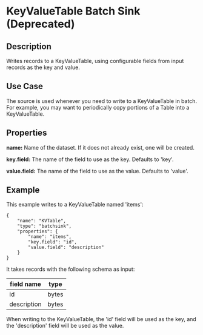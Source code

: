 # KeyValueTable Batch Sink (Deprecated)


Description
-----------
Writes records to a KeyValueTable, using configurable fields from input records as the
key and value.

Use Case
--------
The source is used whenever you need to write to a KeyValueTable in batch. For example,
you may want to periodically copy portions of a Table into a KeyValueTable.

Properties
----------
**name:** Name of the dataset. If it does not already exist, one will be created.

**key.field:** The name of the field to use as the key. Defaults to 'key'.

**value.field:** The name of the field to use as the value. Defaults to 'value'.

Example
-------
This example writes to a KeyValueTable named 'items':

    {
        "name": "KVTable",
        "type": "batchsink",
        "properties": {
            "name": "items",
            "key.field": "id",
            "value.field": "description"
        }
    }

It takes records with the following schema as input:

| field name     | type                |
| -------------- | ------------------- |
| id             | bytes               |
| description    | bytes               |

When writing to the KeyValueTable, the 'id' field will be used as the key,
and the 'description' field will be used as the value.
